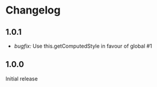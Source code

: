 # Changelog

## 1.0.1

* *bugfix:* Use this.getComputedStyle in favour of global #1

## 1.0.0

Initial release
